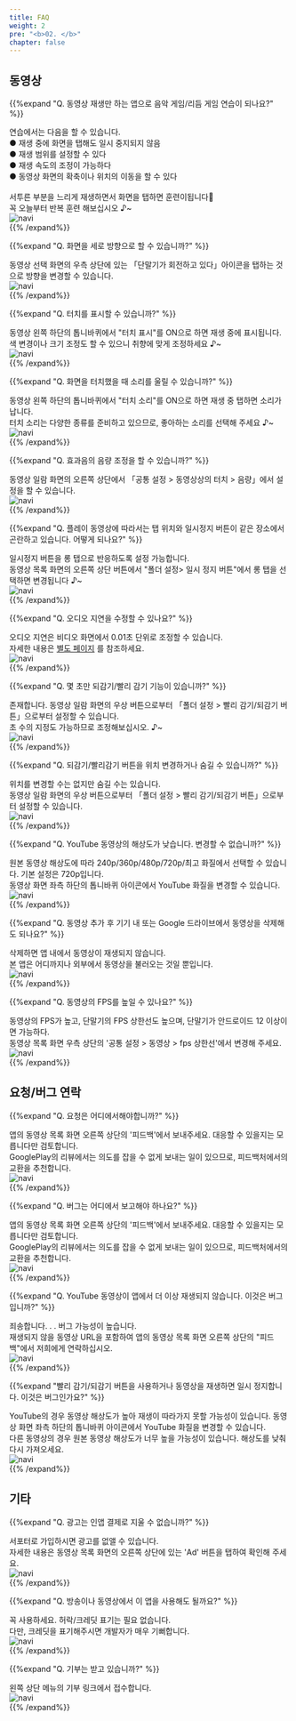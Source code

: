 ```yaml
---
title: FAQ
weight: 2
pre: "<b>02. </b>"
chapter: false
---
```


## 동영상

<!-- Q. 動画再生するだけのアプリで音/リズムゲームの練習になるのでしょうか？ -->
{{%expand "Q. 동영상 재생만 하는 앱으로 음악 게임/리듬 게임 연습이 되나요?" %}}
<div class="balloon">
연습에서는 다음을 할 수 있습니다.<br>
● 재생 중에 화면을 탭해도 일시 중지되지 않음<br>
● 재생 범위를 설정할 수 있다<br>
● 재생 속도의 조정이 가능하다<br>
● 동영상 화면의 확축이나 위치의 이동을 할 수 있다<br>
<br>
서투른 부분을 느리게 재생하면서 화면을 탭하면 훈련이됩니다💪<br>꼭 오늘부터 반복 훈련 해보십시오 ♪~
</div>
<div class="box"><img src="navi_001.png" alt="navi" class="img-right"></div>
{{% /expand%}}
<br>

<!-- Q. 縦向きにする事は出来ますか？ -->
{{%expand "Q. 화면을 세로 방향으로 할 수 있습니까?" %}}
<div class="balloon">
동영상 선택 화면의 우측 상단에 있는 「단말기가 회전하고 있다」아이콘을 탭하는 것으로 방향을 변경할 수 있습니다.
</div>
<div class="box"><img src="navi_001.png" alt="navi" class="img-right"></div>
{{% /expand%}}
<br>

<!-- Q. タッチを表示する事は出来ますか？ -->
{{%expand "Q. 터치를 표시할 수 있습니까?" %}}
<div class="balloon">
동영상 왼쪽 하단의 톱니바퀴에서 "터치 표시"를 ON으로 하면 재생 중에 표시됩니다.<br>색 변경이나 크기 조정도 할 수 있으니 취향에 맞게 조정하세요 ♪~
</div>
<div class="box"><img src="navi_001.png" alt="navi" class="img-right"></div>
{{% /expand%}}
<br>

<!-- Q. タッチ音を鳴らす事は出来ますか？ -->
{{%expand "Q. 화면을 터치했을 때 소리를 울릴 수 있습니까?" %}}
<div class="balloon">
동영상 왼쪽 하단의 톱니바퀴에서 "터치 소리"를 ON으로 하면 재생 중 탭하면 소리가 납니다.<br>
터치 소리는 다양한 종류를 준비하고 있으므로, 좋아하는 소리를 선택해 주세요 ♪~
</div>
<div class="box"><img src="navi_002.png" alt="navi" class="img-right"></div>
{{% /expand%}}
<br>

<!-- Q. タッチ箇所を表示する事は出来ますか？ -->
<!--
{{%expand "Q. 터치 위치를 표시할 수 있습니까?" %}}
<div class="balloon">
앱의 "설정 > 동영상의 터치 포인트"에서 터치 표시 설정을 할 수 있습니다.<br>
색상과 표시 크기도 설정할 수 있으므로 기호에 맞게 조정해보십시오 ♪~
</div>
<div class="box"><img src="navi_002.png" alt="navi" class="img-right"></div>
{{% /expand%}}
<br>

<!-- Q. 効果音の音量調整は行なえますか？ -->
{{%expand "Q. 효과음의 음량 조정을 할 수 있습니까?" %}}
<div class="balloon">
동영상 일람 화면의 오른쪽 상단에서 「공통 설정 > 동영상상의 터치 > 음량」에서 설정을 할 수 있습니다.
</div>
<div class="box"><img src="navi_001.png" alt="navi" class="img-right"></div>
{{% /expand%}}
<br>

<!-- Q. プレイ動画によってはタップ位置と一時停止ボタンが同じ場所で困っています。どうにかなりませんか？ -->
{{%expand "Q. 플레이 동영상에 따라서는 탭 위치와 일시정지 버튼이 같은 장소에서 곤란하고 있습니다. 어떻게 되나요?" %}}
<div class="balloon">
일시정지 버튼을 롱 탭으로 반응하도록 설정 가능합니다.<br>
동영상 목록 화면의 오른쪽 상단 버튼에서 "폴더 설정> 일시 정지 버튼"에서 롱 탭을 선택하면 변경됩니다 ♪~
</div>
<div class="box"><img src="navi_002.png" alt="navi" class="img-right"></div>
{{% /expand%}}
<br>

<!-- Q. 音ズレを直せますか？ -->
{{%expand "Q. 오디오 지연을 수정할 수 있나요?" %}}
<div class="balloon">
오디오 지연은 비디오 화면에서 0.01초 단위로 조정할 수 있습니다.<br>자세한 내용은 <a href="https://hyoromo.github.io/sound-game-training-android/ko/features/#오디오-지연-조정">별도 페이지</a> 를 참조하세요.
</div>
<div class="box"><img src="navi_001.png" alt="navi" class="img-right"></div>
{{% /expand%}}
<br>

<!-- Q. 数秒だけ巻き戻し/早送りする機能はありますか？ -->
{{%expand "Q. 몇 초만 되감기/빨리 감기 기능이 있습니까?" %}}
<div class="balloon">
존재합니다. 동영상 일람 화면의 우상 버튼으로부터 「폴더 설정 > 빨리 감기/되감기 버튼」으로부터 설정할 수 있습니다.<br>
초 수의 지정도 가능하므로 조정해보십시오. ♪~
</div>
<div class="box"><img src="navi_002.png" alt="navi" class="img-right"></div>
{{% /expand%}}
<br>

<!-- Q. 巻き戻し/早送りボタンを位置変更または非表示できますか？ -->
{{%expand "Q. 되감기/빨리감기 버튼을 위치 변경하거나 숨길 수 있습니까?" %}}
<div class="balloon">
위치를 변경할 수는 없지만 숨길 수는 있습니다.<br>동영상 일람 화면의 우상 버튼으로부터 「폴더 설정 > 빨리 감기/되감기 버튼」으로부터 설정할 수 있습니다.
</div>
<div class="box"><img src="navi_001.png" alt="navi" class="img-right"></div>
{{% /expand%}}
<br>

<!-- Q. YouTube動画の解像度が低いです。変更出来ませんか？ -->
{{%expand "Q. YouTube 동영상의 해상도가 낮습니다. 변경할 수 없습니까?" %}}
<div class="balloon">
원본 동영상 해상도에 따라 240p/360p/480p/720p/최고 화질에서 선택할 수 있습니다. 기본 설정은 720p입니다.<br>동영상 화면 좌측 하단의 톱니바퀴 아이콘에서 YouTube 화질을 변경할 수 있습니다.
</div>
<div class="box"><img src="navi_002.png" alt="navi" class="img-right"></div>
{{% /expand%}}
<br>

<!-- Q. 動画追加後に端末内やGoogleDriveから動画を削除しても大丈夫ですか？ -->
{{%expand "Q. 동영상 추가 후 기기 내 또는 Google 드라이브에서 동영상을 삭제해도 되나요?" %}}
<div class="balloon">
삭제하면 앱 내에서 동영상이 재생되지 않습니다.<br>본 앱은 어디까지나 외부에서 동영상을 불러오는 것일 뿐입니다.
</div>
<div class="box"><img src="navi_003.png" alt="navi" class="img-right"></div>
{{% /expand%}}
<br>

<!-- Q. 動画のFPSを上げることは出来ますか？ -->
{{%expand "Q. 동영상의 FPS를 높일 수 있나요?" %}}
<div class="balloon">
동영상의 FPS가 높고, 단말기의 FPS 상한선도 높으며, 단말기가 안드로이드 12 이상이면 가능하다.<br>동영상 목록 화면 우측 상단의 '공통 설정 > 동영상 > fps 상한선'에서 변경해 주세요.
</div>
<div class="box"><img src="navi_001.png" alt="navi" class="img-right"></div>
{{% /expand%}}
<br>

## 요청/버그 연락

<!-- Q. 要望は何処からすればいいですか？ -->
{{%expand "Q. 요청은 어디에서해야합니까?" %}}
<div class="balloon">
앱의 동영상 목록 화면 오른쪽 상단의 '피드백'에서 보내주세요. 대응할 수 있을지는 모릅니다만 검토합니다.<br>GooglePlay의 리뷰에서는 의도를 잡을 수 없게 보내는 일이 있으므로, 피드백처에서의 교환을 추천합니다.
</div>
<div class="box"><img src="navi_001.png" alt="navi" class="img-right"></div>
{{% /expand%}}
<br>

<!-- Q. バグは何処から報告すればいいですか？ -->
{{%expand "Q. 버그는 어디에서 보고해야 하나요?" %}}
<div class="balloon">
앱의 동영상 목록 화면 오른쪽 상단의 '피드백'에서 보내주세요. 대응할 수 있을지는 모릅니다만 검토합니다.<br>GooglePlay의 리뷰에서는 의도를 잡을 수 없게 보내는 일이 있으므로, 피드백처에서의 교환을 추천합니다.
</div>
<div class="box"><img src="navi_001.png" alt="navi" class="img-right"></div>
{{% /expand%}}
<br>

<!-- Q. YouTubeの動画がアプリ内で再生されなくなりました。これはバグですか？ -->
{{%expand "Q. YouTube 동영상이 앱에서 더 이상 재생되지 않습니다. 이것은 버그입니까?" %}}
<div class="balloon">
죄송합니다. . . 버그 가능성이 높습니다.<br>
재생되지 않을 동영상 URL을 포함하여 앱의 동영상 목록 화면 오른쪽 상단의 "피드백"에서 저희에게 연락하십시오.
</div>
<div class="box"><img src="navi_003.png" alt="navi" class="img-right"></div>
{{% /expand%}}
<br>

<!-- Q. 早送り/巻き戻しボタンを使用したり、動画を再生していると一時停止します。これはバグですか？ -->
{{%expand "빨리 감기/되감기 버튼을 사용하거나 동영상을 재생하면 일시 정지합니다. 이것은 버그인가요?" %}}
<div class="balloon">
YouTube의 경우 동영상 해상도가 높아 재생이 따라가지 못할 가능성이 있습니다. 동영상 화면 좌측 하단의 톱니바퀴 아이콘에서 YouTube 화질을 변경할 수 있습니다.<br>다른 동영상의 경우 원본 동영상 해상도가 너무 높을 가능성이 있습니다. 해상도를 낮춰 다시 가져오세요.
</div>
<div class="box"><img src="navi_001.png" alt="navi" class="img-right"></div>
{{% /expand%}}
<br>

## 기타

<!-- Q. 広告はアプリ内課金で消せませんか？ -->
{{%expand "Q. 광고는 인앱 결제로 지울 수 없습니까?" %}}
<div class="balloon">
서포터로 가입하시면 광고를 없앨 수 있습니다.<br>자세한 내용은 동영상 목록 화면의 오른쪽 상단에 있는 'Ad' 버튼을 탭하여 확인해 주세요.
</div>
<div class="box"><img src="navi_001.png" alt="navi" class="img-right"></div>
{{% /expand%}}
<br>

<!-- Q. 配信または動画でこのアプリを使ってもいいですか？ -->
{{%expand "Q. 방송이나 동영상에서 이 앱을 사용해도 될까요?" %}}
<div class="balloon">
꼭 사용하세요. 허락/크레딧 표기는 필요 없습니다.<br>다만, 크레딧을 표기해주시면 개발자가 매우 기뻐합니다.
</div>
<div class="box"><img src="navi_002.png" alt="navi" class="img-right"></div>
{{% /expand%}}
<br>

<!-- Q. Donateは受け付けていますか？ -->
{{%expand "Q. 기부는 받고 있습니까?" %}}
<div class="balloon">
왼쪽 상단 메뉴의 기부 링크에서 접수합니다.
</div>
<div class="box"><img src="navi_001.png" alt="navi" class="img-right"></div>
{{% /expand%}}
<br>